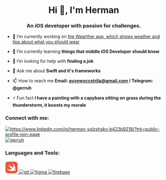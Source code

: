 <h1 align="center">Hi 👋, I'm Herman</h1>
<h3 align="center">An iOS developer with passion for challenges.</h3>

- 🔭 I’m currently working on [the Wearther app, which shows weather and tips about what you should wear](https://github.com/gerruh/Wearther)

- 🌱 I’m currently learning **things that middle iOS Developer should know**

- 🤝 I’m looking for help with **finding a job**

- 💬 Ask me about **Swift and it's frameworks**

- 📫 How to reach me **Email: avvewyccstrila@gmail.com / Telegram: @gerruh**

- ⚡ Fun fact **I have a painting with a capybara sitting on grass during the thunderstorm, it boosts my morale**

<h3 align="left">Connect with me:</h3>
<p align="left">
<a href="https://linkedin.com/in/https://www.linkedin.com/in/herman-volzshsky-b423b9218/?trk=public-profile-join-page" target="blank"><img align="center" src="https://raw.githubusercontent.com/rahuldkjain/github-profile-readme-generator/master/src/images/icons/Social/linked-in-alt.svg" alt="https://www.linkedin.com/in/herman-volzshsky-b423b9218/?trk=public-profile-join-page" height="30" width="40" /></a>
<a href="https://instagram.com/gerruh" target="blank"><img align="center" src="https://raw.githubusercontent.com/rahuldkjain/github-profile-readme-generator/master/src/images/icons/Social/instagram.svg" alt="gerruh" height="30" width="40" /></a>
</p>

<h3 align="left">Languages and Tools:</h3>
<p align="left"> <a href="https://developer.apple.com/swift/" target="_blank" rel="noreferrer"> <img src="https://raw.githubusercontent.com/devicons/devicon/master/icons/swift/swift-original.svg" alt="swift" width="40" height="40"/> </a> <a href="https://git-scm.com/" target="_blank" rel="noreferrer"> <img src="https://www.vectorlogo.zone/logos/git-scm/git-scm-icon.svg" alt="git" width="40" height="40"/> </a> <a href="https://www.figma.com/" target="_blank" rel="noreferrer"> <img src="https://www.vectorlogo.zone/logos/figma/figma-icon.svg" alt="figma" width="40" height="40"/> </a> <a href="https://firebase.google.com/" target="_blank" rel="noreferrer"> <img src="https://www.vectorlogo.zone/logos/firebase/firebase-icon.svg" alt="firebase" width="40" height="40"/> </a> </p>
